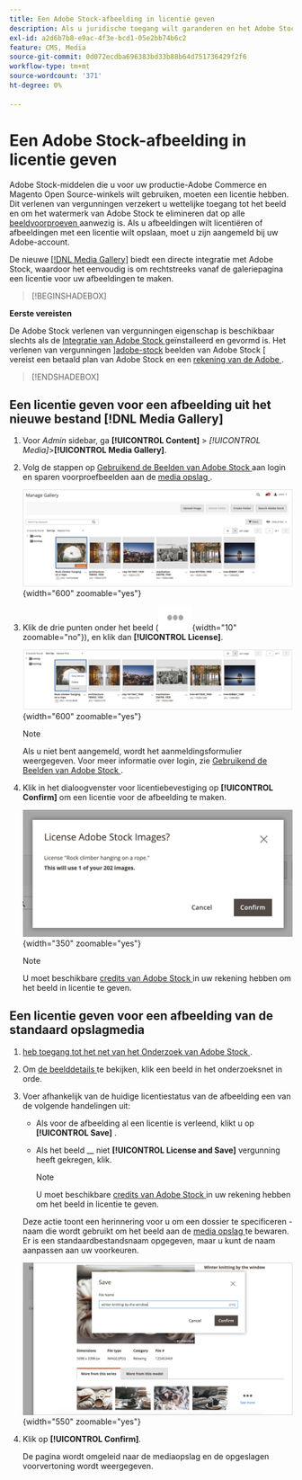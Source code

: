 ```yaml
---
title: Een Adobe Stock-afbeelding in licentie geven
description: Als u juridische toegang wilt garanderen en het Adobe Stock-watermerk wilt verwijderen, moet u een licentie voor uw Adobe Stock-afbeeldingen aanschaffen.
exl-id: a2d6b7b8-e9ac-4f3e-bcd1-05e2bb74b6c2
feature: CMS, Media
source-git-commit: 0d072ecdba696383bd33b88b64d751736429f2f6
workflow-type: tm+mt
source-wordcount: '371'
ht-degree: 0%

---
```


# Een Adobe Stock-afbeelding in licentie geven

Adobe Stock-middelen die u voor uw productie-Adobe Commerce en Magento Open Source-winkels wilt gebruiken, moeten een licentie hebben. Dit verlenen van vergunningen verzekert u wettelijke toegang tot het beeld en om het watermerk van Adobe Stock te elimineren dat op alle [ beeldvoorproeven ](./adobe-stock-save-preview.md) aanwezig is. Als u afbeeldingen wilt licentiëren of afbeeldingen met een licentie wilt opslaan, moet u zijn aangemeld bij uw Adobe-account.

De nieuwe [[!DNL Media Gallery]](media-gallery.md) biedt een directe integratie met Adobe Stock, waardoor het eenvoudig is om rechtstreeks vanaf de galeriepagina een licentie voor uw afbeeldingen te maken.

>[!BEGINSHADEBOX]

**Eerste vereisten**

De Adobe Stock verlenen van vergunningen eigenschap is beschikbaar slechts als de [ Integratie van Adobe Stock ](./adobe-stock.md) geïnstalleerd en gevormd is. Het verlenen van vergunningen &rbrack;[adobe-stock] beelden van Adobe Stock &lbrack; vereist een betaald plan van Adobe Stock en een [ rekening van de Adobe ][adobe-signin].

>[!ENDSHADEBOX]

## Een licentie geven voor een afbeelding uit het nieuwe bestand [!DNL Media Gallery]

1. Voor _Admin_ sidebar, ga **[!UICONTROL Content]** > _[!UICONTROL Media]_>**[!UICONTROL Media Gallery]**.

1. Volg de stappen op [ Gebruikend de Beelden van Adobe Stock ](./adobe-stock-manage.md) aan login en sparen voorproefbeelden aan de [ media opslag ](./media-storage.md).

   ![ Bewaarde voorproefbeeld ](./assets/adobe-stock-gallery-unlicensed.png){width="600" zoomable="yes"}

1. Klik de drie punten onder het beeld (![ het menupictogram van Activa ](./assets/media-gallery-asset-menu-icon.png){width="10" zoomable="no"}), en klik dan **[!UICONTROL License]**.

   ![ de beeldacties van Adobe Stock ](./assets/adobe-stock-gallery-image-actions.png){width="600" zoomable="yes"}

   >[!NOTE]
   >
   >Als u niet bent aangemeld, wordt het aanmeldingsformulier weergegeven. Voor meer informatie over login, zie [ Gebruikend de Beelden van Adobe Stock ](./adobe-stock-manage.md).

1. Klik in het dialoogvenster voor licentiebevestiging op **[!UICONTROL Confirm]** om een licentie voor de afbeelding te maken.

   ![ Bevestiging van de Vergunning ](./assets/adobe-stock-gallery-license-confirm.png){width="350" zoomable="yes"}

   >[!NOTE]
   >
   >U moet beschikbare [ credits van Adobe Stock ][stock-credits] in uw rekening hebben om het beeld in licentie te geven.

## Een licentie geven voor een afbeelding van de standaard opslagmedia

1. [ heb toegang tot het net van het Onderzoek van Adobe Stock ][access-search].

1. Om [ de beelddetails ][view-details] te bekijken, klik een beeld in het onderzoeksnet in orde.

1. Voer afhankelijk van de huidige licentiestatus van de afbeelding een van de volgende handelingen uit:

   - Als voor de afbeelding al een licentie is verleend, klikt u op **[!UICONTROL Save]** .

   - Als het beeld __ niet **[!UICONTROL License and Save]** vergunning heeft gekregen, klik.

     >[!NOTE]
     >
     >U moet beschikbare [ credits van Adobe Stock ][stock-credits] in uw rekening hebben om het beeld in licentie te geven.

   Deze actie toont een herinnering voor u om een dossier te specificeren - naam die wordt gebruikt om het beeld aan de [ media opslag ](./media-storage.md) te bewaren. Er is een standaardbestandsnaam opgegeven, maar u kunt de naam aanpassen aan uw voorkeuren.

   ![ sparen Adobe Stock vergunning gegeven beeld ](./assets/adobe-stock-save-licensed.png){width="550" zoomable="yes"}

1. Klik op **[!UICONTROL Confirm]**.

   De pagina wordt omgeleid naar de mediaopslag en de opgeslagen voorvertoning wordt weergegeven.

[access-search]: adobe-stock-manage.md#access-the-adobe-stock-search-grid
[view-details]: adobe-stock-manage.md#view-image-details
[stock-credits]: https://helpx.adobe.com/nl/stock/help/credit-packs.html
[adobe-stock]: https://stock.adobe.com
[adobe-signin]: https://helpx.adobe.com/nl/manage-account/using/access-adobe-id-account.html
